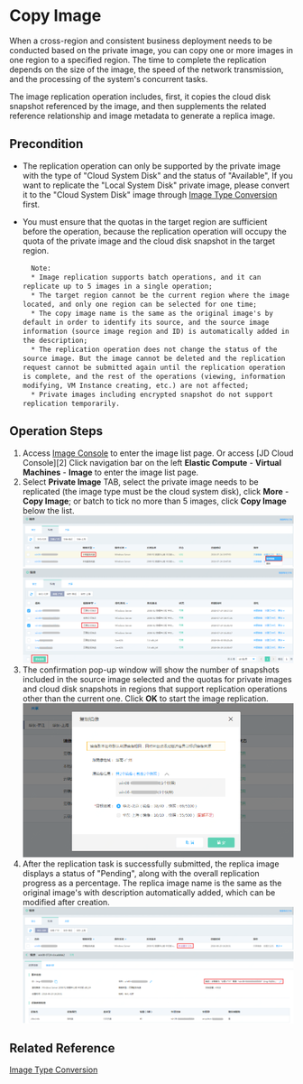 # Copy Image
When a cross-region and consistent business deployment needs to be conducted based on the private image, you can copy one or more images in one region to a specified region. The time to complete the replication depends on the size of the image, the speed of the network transmission, and the processing of the system's concurrent tasks.

The image replication operation includes, first, it copies the cloud disk snapshot referenced by the image, and then supplements the related reference relationship and image metadata to generate a replica image.

## Precondition
* The replication operation can only be supported by the private image with the type of "Cloud System Disk" and the status of "Available", If you want to replicate the "Local System Disk" private image, please convert it to the "Cloud System Disk" image through [Image Type Conversion](Convert-Image.md) first.
* You must ensure that the quotas in the target region are sufficient before the operation, because the replication operation will occupy the quota of the private image and the cloud disk snapshot in the target region.

		Note:
		* Image replication supports batch operations, and it can replicate up to 5 images in a single operation;
		* The target region cannot be the current region where the image located, and only one region can be selected for one time;
		* The copy image name is the same as the original image's by default in order to identify its source, and the source image information (source image region and ID) is automatically added in the description;
        * The replication operation does not change the status of the source image. But the image cannot be deleted and the replication request cannot be submitted again until the replication operation is complete, and the rest of the operations (viewing, information modifying, VM Instance creating, etc.) are not affected;
        * Private images including encrypted snapshot do not support replication temporarily.


## Operation Steps
1. Access [Image Console][1] to enter the image list page. Or access [JD Cloud Console][2] Click navigation bar on the left **Elastic Compute** - **Virtual Machines** - **Image** to enter the image list page.
2. Select **Private Image** TAB, select the private image needs to be replicated (the image type must be the cloud system disk), click **More** - **Copy Image**; or batch to tick no more than 5 images, click **Copy Image** below the list.
![](../../../../../image/vm/Operation-Guide-Image-copy1.png)
![](../../../../../image/vm/Operation-Guide-Image-copy2.png)
3. The confirmation pop-up window will show the number of snapshots included in the source image selected and the quotas for private images and cloud disk snapshots in regions that support replication operations other than the current one. Click **OK** to start the image replication.
![](../../../../../image/vm/Operation-Guide-Image-copy3.png)
4. After the replication task is successfully submitted, the replica image displays a status of "Pending", along with the overall replication progress as a percentage. The replica image name is the same as the original image's with description automatically added, which can be modified after creation.
 ![](../../../../../image/vm/Operation-Guide-Image-copy4.png)
 ![](../../../../../image/vm/Operation-Guide-Image-copy5.png)
 
 
 
## Related Reference
 
[Image Type Conversion](Convert-Image.md)


  [1]: https://cns-console.jdcloud.com/host/image/list